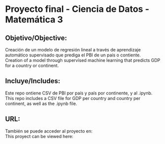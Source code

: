 # Proyecto final - Ciencia de Datos - Matemática 3

## Objetivo/Objective: 
Creación de un modelo de regresión lineal a través de aprendizaje automático supervisado que prediga el PBI de un país o contiente.  
Creation of a model through supervised machine learning that predicts GDP for a country or continent.  
## Incluye/Includes:
Este repo ontiene CSV de PBI por país y país por continente, y al .ipynb.  
This repo includes a CSV file for GDP per country and country per continent, as well as the .ipynb file.  
## URL:
También se puede acceder al proyecto en:   
This proyect can be viewed here:  
